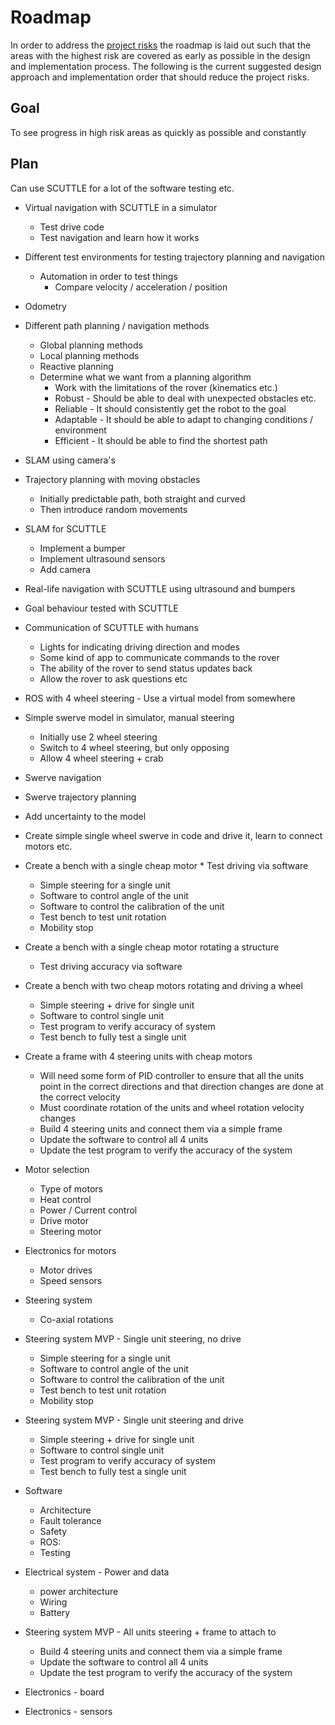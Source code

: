 # Roadmap

In order to address the [project risks](README.md#project*risks) the roadmap is laid out such that
the areas with the highest risk are covered as early as possible in the design and implementation
process. The following is the current suggested design approach and implementation order that should
reduce the project risks.

## Goal

To see progress in high risk areas as quickly as possible and constantly

## Plan


Can use SCUTTLE for a lot of the software testing etc.

* Virtual navigation with SCUTTLE in a simulator
  * Test drive code
  * Test navigation and learn how it works

* Different test environments for testing trajectory planning and navigation
  * Automation in order to test things
    * Compare velocity / acceleration / position

* Odometry

* Different path planning / navigation methods
  * Global planning methods
  * Local planning methods
  * Reactive planning
  * Determine what we want from a planning algorithm
    * Work with the limitations of the rover (kinematics etc.)
    * Robust - Should be able to deal with unexpected obstacles etc.
    * Reliable - It should consistently get the robot to the goal
    * Adaptable - It should be able to adapt to changing conditions / environment
    * Efficient - It should be able to find the shortest path

* SLAM using camera's

* Trajectory planning with moving obstacles
  * Initially predictable path, both straight and curved
  * Then introduce random movements

* SLAM for SCUTTLE
  * Implement a bumper
  * Implement ultrasound sensors
  * Add camera

* Real-life navigation with SCUTTLE using ultrasound and bumpers

* Goal behaviour tested with SCUTTLE

* Communication of SCUTTLE with humans
  * Lights for indicating driving direction and modes
  * Some kind of app to communicate commands to the rover
  * The ability of the rover to send status updates back
  * Allow the rover to ask questions etc

* ROS with 4 wheel steering - Use a virtual model from somewhere

* Simple swerve model in simulator, manual steering
  * Initially use 2 wheel steering
  * Switch to 4 wheel steering, but only opposing
  * Allow 4 wheel steering + crab

* Swerve navigation

* Swerve trajectory planning

* Add uncertainty to the model

* Create simple single wheel swerve in code and drive it, learn to connect motors etc.

* Create a bench with a single cheap motor * Test driving via software
  * Simple steering for a single unit
  * Software to control angle of the unit
  * Software to control the calibration of the unit
  * Test bench to test unit rotation
  * Mobility stop

* Create a bench with a single cheap motor rotating a structure
  * Test driving accuracy via software

* Create a bench with two cheap motors rotating and driving a wheel
  * Simple steering + drive for single unit
  * Software to control single unit
  * Test program to verify accuracy of system
  * Test bench to fully test a single unit

* Create a frame with 4 steering units with cheap motors
  * Will need some form of PID controller to ensure that all the units point in the correct directions
    and that direction changes are done at the correct velocity
  * Must coordinate rotation of the units and wheel rotation velocity changes
  * Build 4 steering units and connect them via a simple frame
  * Update the software to control all 4 units
  * Update the test program to verify the accuracy of the system

* Motor selection
  * Type of motors
  * Heat control
  * Power / Current control
  * Drive motor
  * Steering motor

* Electronics for motors
  * Motor drives
  * Speed sensors

* Steering system
  * Co-axial rotations

* Steering system MVP - Single unit steering, no drive
  * Simple steering for a single unit
  * Software to control angle of the unit
  * Software to control the calibration of the unit
  * Test bench to test unit rotation
  * Mobility stop

* Steering system MVP - Single unit steering and drive
  * Simple steering + drive for single unit
  * Software to control single unit
  * Test program to verify accuracy of system
  * Test bench to fully test a single unit

* Software
  * Architecture
  * Fault tolerance
  * Safety
  * ROS:
  * Testing

* Electrical system - Power and data
  * power architecture
  * Wiring
  * Battery

* Steering system MVP - All units steering + frame to attach to
  * Build 4 steering units and connect them via a simple frame
  * Update the software to control all 4 units
  * Update the test program to verify the accuracy of the system

* Electronics - board

* Electronics - sensors
